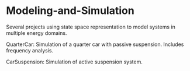 # Modeling-and-Simulation
Several projects using state space representation to model systems in multiple energy domains.

QuarterCar: Simulation of a quarter car with passive suspension. Includes frequency analysis.

CarSuspension: Simulation of active suspension system.
